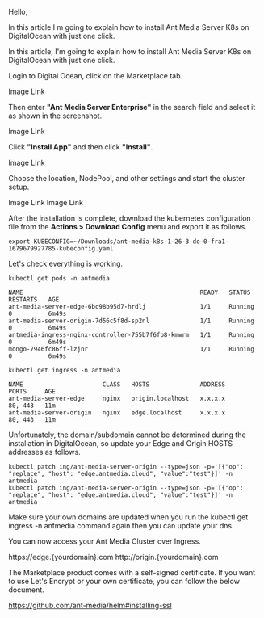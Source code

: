 Hello,

In this article I m going to explain how to install Ant Media Server K8s on DigitalOcean with just one click.

In this article, I'm going to explain how to install Ant Media Server K8s on DigitalOcean with just one click.

Login to Digital Ocean, click on the Marketplace tab.

Image Link

Then enter **"Ant Media Server Enterprise"** in the search field and select it as shown in the screenshot.

Image Link

Click **"Install App"** and then click **"Install"**.

Image Link

Choose the location, NodePool, and other settings and start the cluster setup.

Image Link
Image Link

After the installation is complete, download the kubernetes configuration file from the **Actions > Download Config** menu and export it as follows.

```
export KUBECONFIG=~/Downloads/ant-media-k8s-1-26-3-do-0-fra1-1679679927785-kubeconfig.yaml
```
Let's check everything is working.

```
kubectl get pods -n antmedia
```
```
NAME                                                 READY   STATUS    RESTARTS   AGE
ant-media-server-edge-6bc98b95d7-hrdlj               1/1     Running   0          6m49s
ant-media-server-origin-7d56c5f8d-sp2nl              1/1     Running   0          6m49s
antmedia-ingress-nginx-controller-755b7f6fb8-kmwrm   1/1     Running   0          6m49s
mongo-7946fc86ff-lzjnr                               1/1     Running   0          6m49s
```

```
kubectl get ingress -n antmedia
```
```
NAME                      CLASS   HOSTS              ADDRESS         PORTS     AGE
ant-media-server-edge     nginx   origin.localhost   x.x.x.x         80, 443   11m
ant-media-server-origin   nginx   edge.localhost     x.x.x.x         80, 443   11m
```

Unfortunately, the domain/subdomain cannot be determined during the installation in DigitalOcean, so update your Edge and Origin HOSTS addresses as follows.
```
kubectl patch ing/ant-media-server-origin --type=json -p='[{"op": "replace", "host": "edge.antmedia.cloud", "value":"test"}]' -n antmedia
kubectl patch ing/ant-media-server-origin --type=json -p='[{"op": "replace", "host": "edge.antmedia.cloud", "value":"test"}]' -n antmedia
```
Make sure your own domains are updated when you run the kubectl get ingress -n antmedia command again then you can update your dns.

You can now access your Ant Media Cluster over Ingress.

https://edge.{yourdomain}.com
http://origin.{yourdomain}.com

The Marketplace product comes with a self-signed certificate. If you want to use Let's Encrypt or your own certificate, you can follow the below document.

https://github.com/ant-media/helm#installing-ssl


